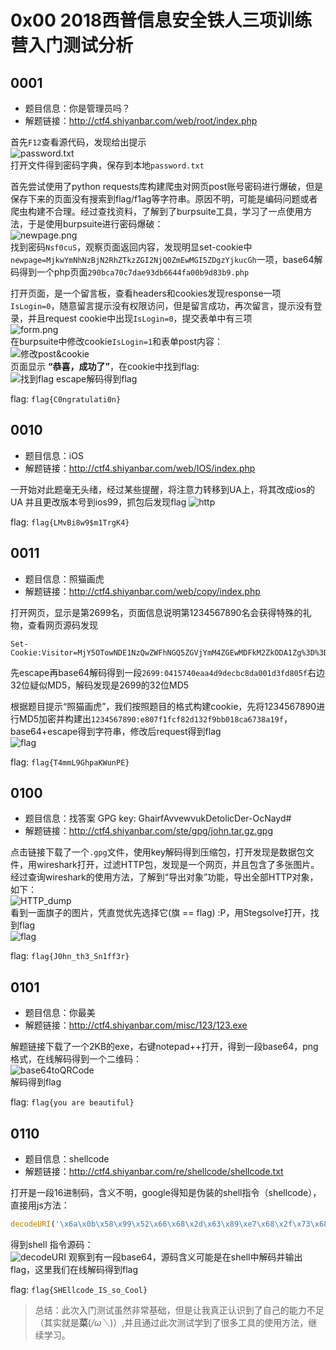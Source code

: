 # 0x00 2018西普信息安全铁人三项训练营入门测试分析

## 0001

- 题目信息：你是管理员吗？
- 解题链接：http://ctf4.shiyanbar.com/web/root/index.php

首先`F12`查看源代码，发现给出提示  
![password.txt](http://www.1000delta.top/imagebase/img/password.png)  
打开文件得到密码字典，保存到本地`password.txt`

首先尝试使用了python requests库构建爬虫对网页post账号密码进行爆破，但是保存下来的页面没有搜索到flag/f1ag等字符串。原因不明，可能是编码问题或者爬虫构建不合理。经过查找资料，了解到了burpsuite工具，学习了一点使用方法，于是使用burpsuite进行密码爆破：   
![newpage.png](http://www.1000delta.top/imagebase/img/newpage.png)  
找到密码`Nsf0cuS`，观察页面返回内容，发现明显set-cookie中`newpage=MjkwYmNhNzBjN2RhZTkzZGI2NjQ0ZmEwMGI5ZDgzYjkucGh`一项，base64解码得到一个php页面`290bca70c7dae93db6644fa00b9d83b9.php`

打开页面，是一个留言板，查看headers和cookies发现response一项`IsLogin=0`，随意留言提示没有权限访问，但是留言成功，再次留言，提示没有登录，并且request cookie中出现`IsLogin=0`，提交表单中有三项  
![form.png](http://www.1000delta.top/imagebase/img/form.png)  
在burpsuite中修改cookie`IsLogin=1`和表单post内容：  
![修改post&cookie](http://www.1000delta.top/imagebase/img/root_1.png)  
页面显示 **“恭喜，成功了”**，在cookie中找到flag:  
![找到flag](http://www.1000delta.top/imagebase/img/flag_1.png)
escape解码得到flag

flag: `flag{C0ngratulati0n}`

## 0010

- 题目信息：iOS
- 解题链接：http://ctf4.shiyanbar.com/web/IOS/index.php

一开始对此题毫无头绪，经过某些提醒，将注意力转移到UA上，将其改成ios的UA 并且更改版本号到ios99，抓包后发现flag
![http](http://www.1000delta.top/imagebase/img/2_http_stream.ipg)

flag: `flag{LMvBi8w9$m1TrgK4}`

## 0011

- 题目信息：照猫画虎
- 解题链接：http://ctf4.shiyanbar.com/web/copy/index.php

打开网页，显示是第2699名，页面信息说明第1234567890名会获得特殊的礼物，查看网页源码发现
```http
Set-Cookie:Visitor=MjY5OTowNDE1NzQwZWFhNGQ5ZGVjYmM4ZGEwMDFkM2ZkODA1Zg%3D%3D
```
先escape再base64解码得到一段`2699:0415740eaa4d9decbc8da001d3fd805f`右边32位疑似MD5，解码发现是2699的32位MD5

根据题目提示“照猫画虎”，我们按照题目的格式构建cookie，先将1234567890进行MD5加密并构建出`1234567890:e807f1fcf82d132f9bb018ca6738a19f`，base64+escape得到字符串，修改后request得到flag  
![flag](http://www.1000delta.top/imagebase/img/3_flag.png)  

flag: `flag{T4mmL9GhpaKWunPE}`

## 0100

- 题目信息：找答案 GPG key: GhairfAvvewvukDetolicDer-OcNayd#
- 解题链接：http://ctf4.shiyanbar.com/ste/gpg/john.tar.gz.gpg

点击链接下载了一个`.gpg`文件，使用key解码得到压缩包，打开发现是数据包文件，用wireshark打开，过滤HTTP包，发现是一个网页，并且包含了多张图片。经过查询wireshark的使用方法，了解到“导出对象”功能，导出全部HTTP对象，如下：  
![HTTP_dump](http://www.1000delta.top/imagebase/img/http_dump.png)  
看到一面旗子的图片，凭直觉优先选择它(旗 == flag) :P，用Stegsolve打开，找到flag  
![flag](http://www.1000delta.top/imagebase/img/4_flag.png)  

flag: `flag{J0hn_th3_Sn1ff3r}`

## 0101

- 题目信息：你最美
- 解题链接：http://ctf4.shiyanbar.com/misc/123/123.exe

解题链接下载了一个2KB的exe，右键notepad++打开，得到一段base64，png格式，在线解码得到一个二维码：  
![base64toQRCode](http://www.1000delta.top/imagebase/img/5_base64toQRcode.jpg)  
解码得到flag

flag: `flag{you are beautiful}`

## 0110

- 题目信息：shellcode
- 解题链接：http://ctf4.shiyanbar.com/re/shellcode/shellcode.txt
 
打开是一段16进制码，含义不明，google得知是伪装的shell指令（shellcode），直接用js方法： 
```js
decodeURI('\x6a\x0b\x58\x99\x52\x66\x68\x2d\x63\x89\xe7\x68\x2f\x73\x68\x00\x68\x2f\x62\x69\x6e\x89\xe3\x52\xe8\x34\x00\x00\x00\x65\x63\x68\x6f\x20\x5a\x6d\x78\x68\x5a\x33\x74\x54\x53\x45\x56\x73\x62\x47\x4e\x76\x5a\x47\x56\x66\x53\x56\x4e\x66\x63\x32\x39\x66\x51\x32\x39\x76\x62\x48\x30\x4b\x7c\x62\x61\x73\x65\x36\x34\x20\x2d\x64\x00\x57\x53\x89\xe1\xcd\x80');
```
得到shell 指令源码：  
![decodeURI](http://www.1000delta.top/imagebase/img/6_decodeURI.png)
观察到有一段base64，源码含义可能是在shell中解码并输出flag，这里我们在线解码得到flag

flag: `flag{SHEllcode_IS_so_Cool}`

> 总结：此次入门测试虽然非常基础，但是让我真正认识到了自己的能力不足（其实就是**菜**(*/ω＼*)）,并且通过此次测试学到了很多工具的使用方法，继续学习。